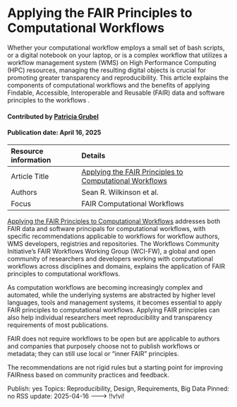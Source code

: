 # Applying the FAIR Principles to Computational Workflows
<!--deck text start-->

Whether your computational workflow employs a small set of bash scripts,
or a digital notebook on your laptop, or is a complex workflow that
utilizes a workflow management system (WMS) on High Performance Computing (HPC) resources,
managing the resulting digital objects is crucial for promoting greater transparency and reproducibility.
This article explains the components of computational workflows and the benefits of applying Findable, Accessible, Interoperable and Reusable (FAIR) data and software principles to the workflows
.




<!--deck text end-->

#### Contributed by [Patricia Grubel](https://github.com/pagrubel "Patricia Grubel")
#### Publication date: April 16, 2025

Resource information | Details
:--- | :---
Article Title | [Applying the FAIR Principles to Computational Workflows](https://www.nature.com/articles/s41597-025-04451-9)
Authors | Sean R. Wilkinson et al.
Focus | FAIR Computational Workflows

[Applying the FAIR Principles to Computational Workflows](https://www.nature.com/articles/s41597-025-04451-9) addresses both FAIR data and software principals for computational workflows, with specific recommendations applicable to workflows for workflow authors, WMS developers, registries and repositories.
The Workflows Community Initiative’s FAIR Workflows Working Group (WCI-FW), a global and open community of researchers and developers working with computational workflows across disciplines and domains, explains the application of FAIR principles to computational workflows.

As computation workflows are becoming increasingly complex and automated, while the underlying systems are abstracted by higher level languages, tools and management systems, it becomes essential to apply FAIR principles to computational workflows.
Applying FAIR principles can also help individual researchers meet reproducibility and transparency requirements of most publications.

FAIR does not require workflows to be open but are applicable to authors and companies that purposely choose not to publish workflows or metadata; they can still use local or “inner FAIR” principles.

The recommendations are not rigid rules but a starting point for improving FAIRness based on community practices and feedback.

Publish: yes
Topics: Reproducibility, Design, Requirements, Big Data
Pinned: no
RSS update: 2025-04-16
--->
!!v!vi!